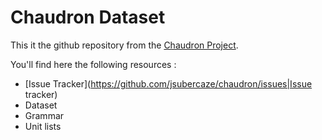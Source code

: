 # Chaudron Dataset

This it the github repository from the [Chaudron Project](http://w3id.org/chaudron/).

You'll find here the following resources :
* [Issue Tracker](https://github.com/jsubercaze/chaudron/issues|Issue tracker)
* Dataset
* Grammar
* Unit lists


